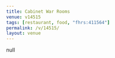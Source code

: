```yaml
---
title: Cabinet War Rooms
venue: v14515
tags: [restaurant, food, "fhrs:411564"]
permalink: /v/14515/
layout: venue
---
```

null